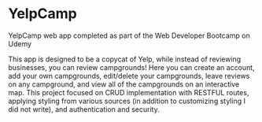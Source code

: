# YelpCamp
YelpCamp web app completed as part of the Web Developer Bootcamp on Udemy

This app is designed to be a copycat of Yelp, while instead of reviewing businesses, you can review campgrounds! Here you can create an account, add your own campgrounds, edit/delete your campgrounds, leave reviews on any campground, and view all of the campgrounds on an interactive map. This project focused on CRUD implementation with RESTFUL routes, applying styling from various sources (in addition to customizing styling I did not write), and authentication and security.
